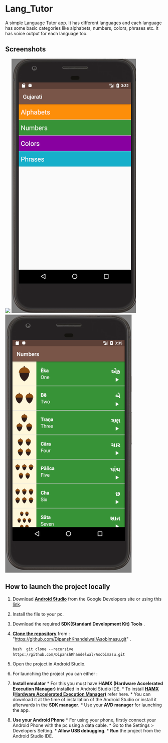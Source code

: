 # Lang_Tutor

A simple Language Tutor app. 
It has different languages and each language has some basic categories like alphabets, numbers, colors, phrases etc.
It has voice output for each language too.

## Screenshots
<img src = "screenshots/languagepage.png">  <img src="screenshots/categorypage.png">  <img src="screenshots/categorycontent.png">

## How to launch the project locally 
1. Download **[Android Studio](https://developer.android.com/studio/index.html)** from the Google Developers site or using this [link](https://developer.android.com/studio/index.html). 
2. Install the file to your pc. 
3. Download the required **SDK(Standard Development Kit) Tools** . 
4. **[Clone the repository](https://github.com/DipanshKhandelwal/Asobimasu.git)** from : "https://github.com/DipanshKhandelwal/Asobimasu.git" . 
    
   `bash 
    git clone --recursive https://github.com/DipanshKhandelwal/Asobimasu.git 
    ` 
5. Open the project in Android Studio. 
6. For launching the project you can either : 
  1. **Install emulator** 
    * For this you must have **HAMX (Hardware Accelerated Execution Manager)** installed in Android Studio IDE. 
    * To install **[HAMX (Hardware Accelerated Execution Manager)](https://stackoverflow.com/questions/29136173/emulator-error-x86-emulation-currently-requires-hardware-acceleration)** refer here. 
    * You can download it at the time of installation of the Android Studio or install it afterwards in the **SDK manager**. 
    * Use your **AVD manager** for launching the app. 
  2. **Use your Android Phone** 
    * For using your phone, firstly connect your Android Phone with the pc using a data cable. 
    * Go to the Settings > Developers Setting. 
    * **Allow USB debugging**. 
    * **Run** the project from the Android Studio IDE. 